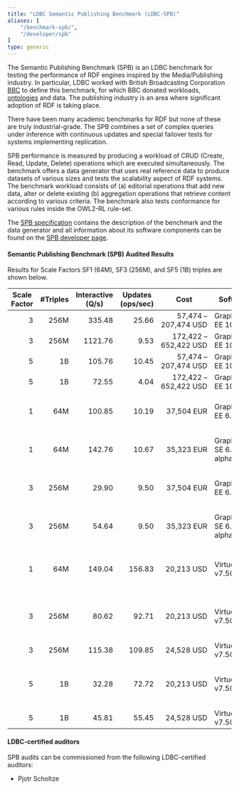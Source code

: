 ```yaml
---
title: "LDBC Semantic Publishing Benchmark (LDBC-SPB)"
aliases: [
    "/benchmark-spb/",
    "/developer/spb"
]
type: generic
---
```


The Semantic Publishing Benchmark (SPB) is an LDBC benchmark for testing the performance of RDF engines inspired by the Media/Publishing industry. In particular, LDBC worked with British Broadcasting Corporation [BBC](http://www.bbc.co.uk/blogs/internet/posts/Linked-Data-Connecting-together-the-BBCs-Online-Content) to define this benchmark, for which BBC donated workloads, [ontologies](https://github.com/ldbc/ldbc_spb_bm_2.0/tree/master/datasets_and_queries/ontologies) and data. The publishing industry is an area where significant adoption of RDF is taking place.

There have been many academic benchmarks for RDF but none of these are truly industrial-grade. The SPB  combines a set of complex queries under inference with continuous updates and special failover tests for systems implementing replication.

SPB performance is measured by producing a workload of CRUD (Create, Read, Update, Delete) operations which are executed simultaneously. The benchmark offers a data generator that uses real reference data to produce datasets of various sizes and tests the scalability aspect of RDF systems. The benchmark workload consists of (a) editorial operations that add new data, alter or delete existing (b) aggregation operations that retrieve content according to various criteria. The benchmark also tests conformance for various rules inside the OWL2-RL rule-set.

The [SPB specification](ldbc-spb-v2.0-specification.pdf) contains the description of the benchmark and the data generator and all information about its software components can be found on the [SPB developer page](/developer/spb).

#### Semantic Publishing Benchmark (SPB) Audited Results

Results for Scale Factors SF1 (64M), SF3 (256M), and SF5 (1B) triples are shown below.

| **Scale Factor**                                | **#Triples**                                       | **Interactive (Q/s)**                                 | **Updates (ops/sec)**                                | **Cost**                                                                       | **Software**         | **Hardware**                             | **Test Sponsor**                                | **Date**                                             | **FDR**                                                                                                                                |
| ----------------------------------------------- | -------------------------------------------------- | ----------------------------------------------------- | ---------------------------------------------------- | ------------------------------------------------------------------------------ | -------------------- | ---------------------------------------- | ----------------------------------------------- | ---------------------------------------------------- | -------------------------------------------------------------------------------------------------------------------------------------- |
| <div style="text-align:right!important">3</div> | <div style="text-align:right!important">256M</div> | <div style="text-align:right!important">335.48</div>  | <div style="text-align:right!important">25.66</div>  | <div style="text-align:right!important">57,474 &ndash; 207,474&nbsp;USD</div>  | GraphDB EE 10.0.1    | AWS r6id.8xlarge                         | [Ontotext AD](https://www.ontotext.com/)        | <time style="white-space: nowrap;">2023-01-29</time> | [FDR](LDBC-SPB-SF3-GraphDB-single-machine-20230129.pdf), [summary](LDBC-SPB-SF3-GraphDB-single-machine-20230129-executive-summary.pdf) |
| <div style="text-align:right!important">3</div> | <div style="text-align:right!important">256M</div> | <div style="text-align:right!important">1121.76</div> | <div style="text-align:right!important">9.53</div>   | <div style="text-align:right!important">172,422 &ndash; 652,422&nbsp;USD</div> | GraphDB EE 10.0.1    | 3×AWS r6id.8xlarge                       | [Ontotext AD](https://www.ontotext.com/)        | <time style="white-space: nowrap;">2023-01-29</time> | [FDR](LDBC-SPB-SF3-GraphDB-cluster-20230129.pdf), [summary](LDBC-SPB-SF3-GraphDB-cluster-20230129-executive-summary.pdf)               |
| <div style="text-align:right!important">5</div> | <div style="text-align:right!important">1B</div>   | <div style="text-align:right!important">105.76</div>  | <div style="text-align:right!important">10.45</div>  | <div style="text-align:right!important">57,474 &ndash; 207,474&nbsp;USD</div>  | GraphDB EE 10.0.1    | AWS r6id.8xlarge                         | [Ontotext AD](https://www.ontotext.com/)        | <time style="white-space: nowrap;">2023-01-29</time> | [FDR](LDBC-SPB-SF5-GraphDB-single-machine-20230129.pdf), [summary](LDBC-SPB-SF5-GraphDB-single-machine-20230129-executive-summary.pdf) |
| <div style="text-align:right!important">5</div> | <div style="text-align:right!important">1B</div>   | <div style="text-align:right!important">72.55</div>   | <div style="text-align:right!important">4.04</div>   | <div style="text-align:right!important">172,422 &ndash; 652,422&nbsp;USD</div> | GraphDB EE 10.0.1    | 3×AWS r6id.8xlarge                       | [Ontotext AD](https://www.ontotext.com/)        | <time style="white-space: nowrap;">2023-01-29</time> | [FDR](LDBC-SPB-SF5-GraphDB-cluster-20230129.pdf), [summary](LDBC-SPB-SF5-GraphDB-cluster-20230129-executive-summary.pdf)               |
| <div style="text-align:right!important">1</div> | <div style="text-align:right!important">64M</div>  | <div style="text-align:right!important">100.85</div>  | <div style="text-align:right!important">10.19</div>  | <div style="text-align:right!important">37,504&nbsp;EUR</div>                  | GraphDB EE 6.2       | Intel Xeon E5-1650v3 6×3.5Ghz, 96GB RAM  | [Ontotext AD](https://www.ontotext.com/)        | <time style="white-space: nowrap;">2015-04-26</time> | [FDR](LDBC_SPB20_20150426_SF1_GraphDB-EE-6.2b.pdf)                                                                                     |
| <div style="text-align:right!important">1</div> | <div style="text-align:right!important">64M</div>  | <div style="text-align:right!important">142.76</div>  | <div style="text-align:right!important">10.67</div>  | <div style="text-align:right!important">35,323&nbsp;EUR</div>                  | GraphDB SE 6.3 alpha | Intel Xeon E5-1650v3 6×3.5GHz, 64GB RAM  | [Ontotext AD](https://www.ontotext.com/)        | <time style="white-space: nowrap;">2015-06-10</time> | [FDR](LDBC-SPB-64M-GraphDB-10062015.pdf)                                                                                               |
| <div style="text-align:right!important">3</div> | <div style="text-align:right!important">256M</div> | <div style="text-align:right!important">29.90</div>   | <div style="text-align:right!important">9.50</div>   | <div style="text-align:right!important">37,504&nbsp;EUR</div>                  | GraphDB EE 6.2       | Intel Xeon E5-1650v3 6×3.5Ghz, 96GB RAM  | [Ontotext AD](https://www.ontotext.com/)        | <time style="white-space: nowrap;">2015-04-26</time> | [FDR](LDBC_SPB20_20150426_SF3_GraphDB-EE-6.2b.pdf)                                                                                     |
| <div style="text-align:right!important">3</div> | <div style="text-align:right!important">256M</div> | <div style="text-align:right!important">54.64</div>   | <div style="text-align:right!important">9.50</div>   | <div style="text-align:right!important">35,323&nbsp;EUR</div>                  | GraphDB SE 6.3 alpha | Intel Xeon E5-1650v3 6×3.5GHz, 64GB RAM  | [Ontotext AD](https://www.ontotext.com/)        | <time style="white-space: nowrap;">2015-06-10</time> | [FDR](LDBC-SPB-256M-GraphDB-10062015.pdf)                                                                                              |
| <div style="text-align:right!important">1</div> | <div style="text-align:right!important">64M</div>  | <div style="text-align:right!important">149.04</div>  | <div style="text-align:right!important">156.83</div> | <div style="text-align:right!important">20,213&nbsp;USD</div>                  | Virtuoso v7.50.3213  | Intel Xeon E5-2630 6×2.30GHz, 192 GB RAM | [OpenLink Software](http://www.openlinksw.com/) | <time style="white-space: nowrap;">2015-06-09</time> | [FDR](LDBC-SPB-64M-Virtuoso-09062015.pdf)                                                                                              |
| <div style="text-align:right!important">3</div> | <div style="text-align:right!important">256M</div> | <div style="text-align:right!important">80.62</div>   | <div style="text-align:right!important">92.71</div>  | <div style="text-align:right!important">20,213&nbsp;USD</div>                  | Virtuoso v7.50.3213  | Intel Xeon E5-2630 6×2.30GHz, 192 GB RAM | [OpenLink Software](http://www.openlinksw.com/) | <time style="white-space: nowrap;">2015-06-09</time> | [FDR](LDBC-SPB-256M-Virtuoso-09062015.pdf)                                                                                             |
| <div style="text-align:right!important">3</div> | <div style="text-align:right!important">256M</div> | <div style="text-align:right!important">115.38</div>  | <div style="text-align:right!important">109.85</div> | <div style="text-align:right!important">24,528&nbsp;USD</div>                  | Virtuoso v7.50.3213  | AWS r3.8xlarge                           | [OpenLink Software](http://www.openlinksw.com/) | <time style="white-space: nowrap;">2015-06-09</time> | [FDR](LDBC-SPB-256M-Virtuoso-EC2-10062015-v2.pdf)                                                                                      |
| <div style="text-align:right!important">5</div> | <div style="text-align:right!important">1B</div>   | <div style="text-align:right!important">32.28</div>   | <div style="text-align:right!important">72.72</div>  | <div style="text-align:right!important">20,213&nbsp;USD</div>                  | Virtuoso v7.50.3213  | Intel Xeon E5-2630 6×2.30GHz, 192 GB RAM | [OpenLink Software](http://www.openlinksw.com/) | <time style="white-space: nowrap;">2015-06-09</time> | [FDR](LDBC-SPB-1G-Virtuoso-09062015.pdf)                                                                                               |
| <div style="text-align:right!important">5</div> | <div style="text-align:right!important">1B</div>   | <div style="text-align:right!important">45.81</div>   | <div style="text-align:right!important">55.45</div>  | <div style="text-align:right!important">24,528&nbsp;USD</div>                  | Virtuoso v7.50.3213  | AWS r3.8xlarge                           | [OpenLink Software](http://www.openlinksw.com/) | <time style="white-space: nowrap;">2015-06-10</time> | [FDR](LDBC-SPB-1G-Virtuoso-EC2-10062015.pdf)                                                                                           |

#### LDBC-certified auditors

SPB audits can be commissioned from the following LDBC-certified auditors:

* Pjotr Scholtze
